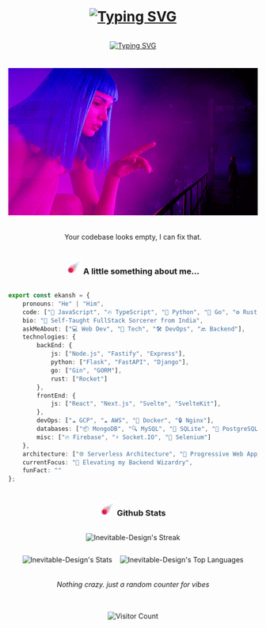 <p align="center" >
<div style="display: flex; flex-direction: column; justify-content: center; align-items: center; text-align: center;">

# [![Typing SVG](https://readme-typing-svg.demolab.com?font=Poppins&size=36&duration=3700&pause=600&color=70a5fd&center=true&vCenter=true&repeat=false&random=false&width=600&lines=Ekansh)](https://git.io/typing-svg)

[![Typing SVG](https://readme-typing-svg.demolab.com?font=Poppins&size=24&duration=3700&pause=600&color=70a5fd&center=true&vCenter=true&random=false&width=600&lines=Full-stack+Web+Developer+with+Bold+Ideas+;Always+Learning!+%F0%9F%99%8C;SvelteKit+Enjoyer;btw+I+use+Arch)](https://git.io/typing-svg)

### <img src="./static/youLookLonelygif.gif">
Your codebase looks empty, I can fix that.

### <img src="./static/rocket_bio.png" width="30"> A little something about me...
</div>

```typescript
export const ekansh = {
    pronouns: "He" | "Him",
    code: ["🚀 JavaScript", "🔥 TypeScript", "🐍 Python", "🐹 Go", "⚙️ Rust", "🎯 Dart"],
    bio: "🌟 Self-Taught FullStack Sorcerer from India",
    askMeAbout: ["💻 Web Dev", "🔧 Tech", "🛠️ DevOps", "🔙 Backend"],
    technologies: {
        backEnd: {
            js: ["Node.js", "Fastify", "Express"],
            python: ["Flask", "FastAPI", "Django"],
            go: ["Gin", "GORM"],
            rust: ["Rocket"]
        },
        frontEnd: {
            js: ["React", "Next.js", "Svelte", "SvelteKit"],
        },
        devOps: ["☁️ GCP", "☁️ AWS", "🐳 Docker", "🔒 Nginx"],
        databases: ["📦 MongoDB", "🔍 MySQL", "📂 SQLite", "🐘 PostgreSQL"],
        misc: ["🔥 Firebase", "⚡ Socket.IO", "🤖 Selenium"]
    },
    architecture: ["🌐 Serverless Architecture", "🚀 Progressive Web Applications", "🌈 Single Page Applications"],
    currentFocus: "🎯 Elevating my Backend Wizardry",
    funFact: ""
};

```

<div style="display: flex; flex-direction: column; justify-content: center; align-items: center; text-align: center;">


### <img src="./static/rocket_bio.png" width="30"> Github Stats

![Inevitable-Design's Streak](https://github-readme-streak-stats.herokuapp.com/?user=Inevitable-Design&theme=tokyonight&hide_border=true)

<div style="display: flex; flex-direction: row; justify-content: center; align-items: center; text-align: center; gap: 1rem;">

![Inevitable-Design's Stats](https://github-readme-stats.vercel.app/api?username=Inevitable-Design&theme=tokyonight&show_icons=true&hide_border=true&count_private=true)

![Inevitable-Design's Top Languages](https://github-readme-stats.vercel.app/api/top-langs/?username=Inevitable-Design&theme=tokyonight&show_icons=true&hide_border=true&layout=donut)

</div>

###### Nothing crazy. just a random counter for vibes
![Visitor Count](https://profile-counter.glitch.me/Inevitable-Design/count.svg)
</div>
</P>